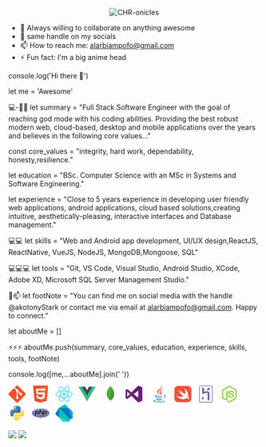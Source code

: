 

<!--
**akotonyStark/akotonyStark** is a ✨ _special_ ✨ repository because its `README.md` (this file) appears on your GitHub profile.
-->
<p align="center"> <img src="https://komarev.com/ghpvc/?username=akotonyStark&label=Profile%20views&color=0e75b6&style=flat" alt="CHR-onicles" /> </p>

- 👯 Always willing to collaborate on anything awesome
- 💬 same handle on my socials 
- 📫 How to reach me: alarbiampofo@gmail.com 
- ⚡ Fun fact: I'm a big anime head

console.log('Hi there 👋')

let me = 'Awesome'

💻-🧑‍💻
let summary = "Full Stack Software Engineer with the goal of reaching god mode with his coding abilities. Providing the best robust modern web, cloud-based, desktop and mobile applications over the years and believes in the following core values..."

const core_values = "integrity, hard work, dependability, honesty,resilience."

let education = "BSc. Computer Science with an MSc in Systems and Software Engineering."

let experience = "Close to 5 years experience in developing user friendly web applications, android applications, cloud based solutions,creating intuitive, aesthetically-pleasing, interactive interfaces and Database management."

💻💻
let skills = "Web and Android app development, UI/UX design,ReactJS, ReactNative, VueJS, NodeJS, MongoDB,Mongoose, SQL"

💻💻💻
let tools = "Git, VS Code, Visual Studio, Android Studio, XCode, Adobe XD, Microsoft SQL Server Management Studio."

💬📫 
let footNote = "You can find me on social media with the handle @akotonyStark or contact me via email at alarbiampofo@gmail.com. Happy to connect."
 
let aboutMe = []

⚡⚡⚡
aboutMe.push(summary, core_values, education, experience, skills, tools, footNote)

console.log([me,...aboutMe].join(' '))

<img src="https://github.com/devicons/devicon/blob/master/icons/git/git-original.svg" width="35px">&nbsp;&nbsp;
<img src="https://github.com/devicons/devicon/blob/master/icons/html5/html5-original.svg" width="35px">&nbsp;&nbsp;
<img src="https://github.com/devicons/devicon/blob/master/icons/react/react-original.svg" width="35px">&nbsp;&nbsp;
<img src="https://github.com/devicons/devicon/blob/master/icons/vuejs/vuejs-original.svg" width="35px">&nbsp;&nbsp;
<img src="https://github.com/devicons/devicon/blob/master/icons/mongodb/mongodb-original.svg" width="35px">&nbsp;&nbsp;
<img src="https://github.com/devicons/devicon/blob/master/icons/visualstudio/visualstudio-plain.svg" width="35px">&nbsp;&nbsp;&nbsp;
<img src="https://github.com/devicons/devicon/blob/master/icons/java/java-original.svg" width="35px">&nbsp;&nbsp;
<img src="https://github.com/devicons/devicon/blob/master/icons/swift/swift-original.svg" width="35px">&nbsp;&nbsp;
<img src="https://github.com/devicons/devicon/blob/master/icons/heroku/heroku-original.svg" width="35px">&nbsp;&nbsp;
<img src="https://github.com/devicons/devicon/blob/master/icons/nodejs/nodejs-original.svg" width="35px">&nbsp;&nbsp;
<img src="https://github.com/devicons/devicon/blob/master/icons/python/python-original.svg" width="35px">&nbsp;&nbsp;
<img src="https://github.com/devicons/devicon/blob/master/icons/php/php-original.svg" width="35px">&nbsp;&nbsp;
<img src="https://github.com/devicons/devicon/blob/master/icons/dart/dart-original.svg" width="35px">&nbsp;&nbsp;
<br/>

<!-- <img align="left" height='200px' src="https://github-readme-stats.vercel.app/api?username=akotonyStark&show_icons=true&include_all_commits=true&theme=dracula&count_private=true"/>
<br/>  
-->
<img align="" src="https://github-readme-stats.vercel.app/api/top-langs/?username=akotonyStark&hide_title=false&layout=compact&theme=dracula&count_private=true" /> 

<img  src="https://github-readme-streak-stats.herokuapp.com/?user=akotonystark&theme=dracula" />
<br/>


